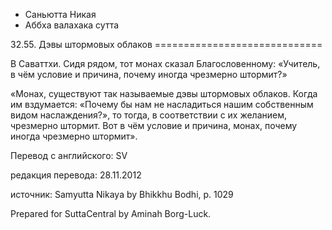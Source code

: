 









* Саньютта Никая
* Аббха валахака сутта


32\.55\. Дэвы штормовых облаков
\=\=\=\=\=\=\=\=\=\=\=\=\=\=\=\=\=\=\=\=\=\=\=\=\=\=\=\=\=



В Саваттхи\. Сидя рядом, тот монах сказал Благословенному: «Учитель, в чём условие и причина, почему иногда чрезмерно штормит?»


«Монах, существуют так называемые дэвы штормовых облаков\. Когда им вздумается: «Почему бы нам не насладиться нашим собственным видом наслаждения?», то тогда, в соответствии с их желанием, чрезмерно штормит\. Вот в чём условие и причина, монах, почему иногда чрезмерно штормит»\.



Перевод с английского: SV


редакция перевода: 28\.11\.2012


источник: Samyutta Nikaya by Bhikkhu Bodhi, p\. 1029


Prepared for SuttaCentral by Aminah Borg\-Luck\.






